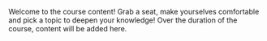 Welcome to the course content! Grab a seat, make yourselves comfortable and pick a topic to deepen your knowledge! Over the duration of the course, content will be added here.

